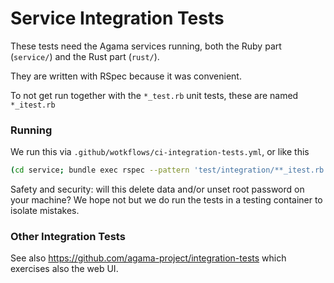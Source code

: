 # Service Integration Tests

These tests need the Agama services running, both the Ruby part (`service/`) and the Rust part (`rust/`).

They are written with RSpec because it was convenient.

To not get run together with the `*_test.rb` unit tests, these are named `*_itest.rb`

### Running

We run this via `.github/wotkflows/ci-integration-tests.yml`, or like this

```sh
(cd service; bundle exec rspec --pattern 'test/integration/**_itest.rb')
```

Safety and security: will this delete data and/or unset root password on your machine?
We hope not but we do run the tests in a testing container to isolate mistakes.

### Other Integration Tests

See also <https://github.com/agama-project/integration-tests> which exercises also the web UI.
